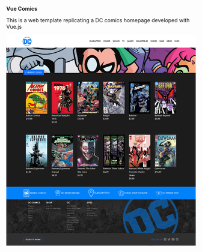 **Vue Comics**

This is a web template replicating a DC comics homepage developed with Vue.js

![Alt text](/public/img/screenshot.png?raw=true)

